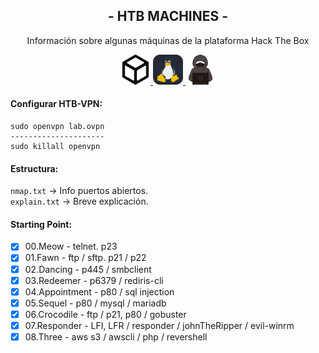 <h2 align="center">- HTB MACHINES -</h2>


<p align="center">
Información sobre algunas máquinas de la plataforma Hack The Box
</p>

<p align="center">
  <a href="https://skillicons.dev">
    <img src="./_icons/htb.svg" width="48">
    <img src="./_icons/Linux-Dark.svg" width="48">
    <img src="./_icons/hack.svg" width="48">
  </a>
</p>


<h4>Configurar HTB-VPN:</h4>

```
sudo openvpn lab.ovpn
---------------------
sudo killall openvpn
```

<h4>Estructura:</h4>

`nmap.txt` -> Info puertos abiertos.  
`explain.txt` -> Breve explicación. 


<h4>Starting Point:</h4>

- [x] 00.Meow - telnet. p23
- [x] 01.Fawn - ftp / sftp. p21 / p22 
- [x] 02.Dancing - p445 / smbclient 
- [x] 03.Redeemer - p6379 / rediris-cli
- [x] 04.Appointment - p80 / sql injection
- [x] 05.Sequel - p80 / mysql / mariadb 
- [x] 06.Crocodile - ftp / p21, p80 / gobuster
- [x] 07.Responder - LFI, LFR / responder / johnTheRipper / evil-winrm
- [x] 08.Three - aws s3 / awscli / php / revershell 
